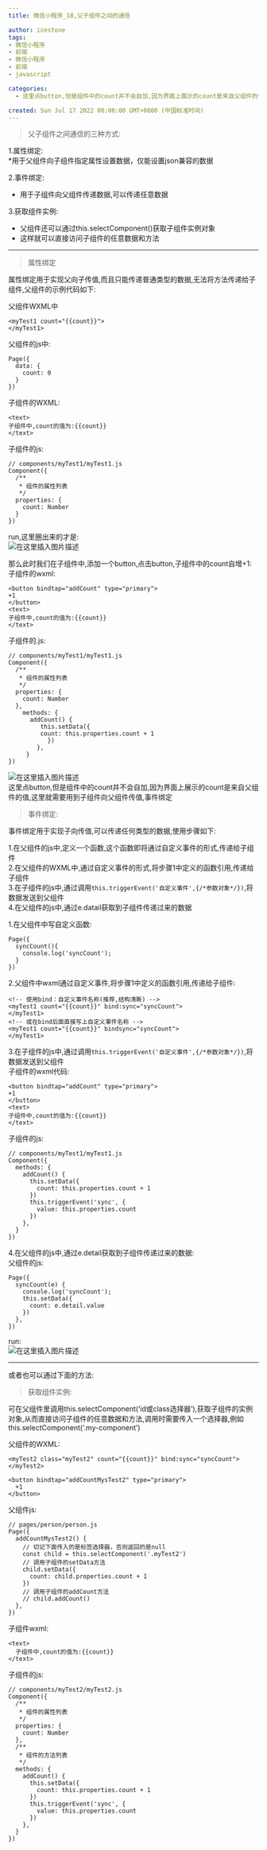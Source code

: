 ```yaml
---
title: 微信小程序_18,父子组件之间的通信

author: icestone
tags:
- 微信小程序
- 前端
- 微信小程序
- 前端
- javascript

categories:  
  - 这里点button,但是组件中的count并不会自加,因为界面上展示的count是来自父组件的值,这里就需要用到子组件向父组件传值,事件绑定。2.在父组件的WXML中,通过自定义事件的形式,将步骤1中定义的函数引用,传递给子组件。1.在父组件的js中,定义一个函数,这个函数即将通过自定义事件的形式,传递给子组件。4.在父组件的js中,通过e.datail获取到子组件传递过来的数据。3.在子组件的js中,通过调用。3.在子组件的js中,通过调用。,将数据发送到父组件。,将数据发送到父组件。......  

created: Sun Jul 17 2022 00:00:00 GMT+0800 (中国标准时间)
---
```

> 父子组件之间通信的三种方式:

1.属性绑定:  
\*用于父组件向子组件指定属性设置数据，仅能设置json兼容的数据

2.事件绑定:

*   用于子组件向父组件传递数据,可以传递任意数据

3.获取组件实例:

*   父组件还可以通过this.selectComponent()获取子组件实例对象
*   这样就可以直接访问子组件的任意数据和方法

* * *

> 属性绑定

属性绑定用于实现父向子传值,而且只能传递普通类型的数据,无法将方法传递给子组件,父组件的示例代码如下:

父组件WXML中

    <myTest1 count="{{count}}">
    </myTest1>
    

父组件的js中:

    Page({
      data: {
        count: 0
      }
    })
    

子组件的WXML:

    <text>
    子组件中,count的值为:{{count}}
    </text>
    

子组件的js:

    // components/myTest1/myTest1.js
    Component({
      /**
       * 组件的属性列表
       */
      properties: {
        count: Number
      }
    })
    

run,这里圈出来的才是:  
![在这里插入图片描述](https://img-blog.csdnimg.cn/e6d5678f182b402f87f5804c9ccdd290.png)

那么此时我们在子组件中,添加一个button,点击button,子组件中的count自增+1:  
子组件的wxml:

    <button bindtap="addCount" type="primary">
    +1
    </button>
    <text>
    子组件中,count的值为:{{count}}
    </text>
    

子组件的.js:

    // components/myTest1/myTest1.js
    Component({
      /**
       * 组件的属性列表
       */
      properties: {
        count: Number
      },
        methods: {
    	  addCount() {
       		 this.setData({
             count: this.properties.count + 1
               })
            },
         }
    })
    

![在这里插入图片描述](https://img-blog.csdnimg.cn/7ce52a07e0a64b9d86ea31e9dae9a89d.png)  
这里点button,但是组件中的count并不会自加,因为界面上展示的count是来自父组件的值,这里就需要用到子组件向父组件传值,事件绑定

> 事件绑定:

事件绑定用于实现子向传值,可以传递任何类型的数据,使用步骤如下:

1.在父组件的js中,定义一个函数,这个函数即将通过自定义事件的形式,传递给子组件  
2.在父组件的WXML中,通过自定义事件的形式,将步骤1中定义的函数引用,传递给子组件  
3.在子组件的js中,通过调用`this.triggerEvent('自定义事件',{/*参数对象*/})`,将数据发送到父组件  
4.在父组件的js中,通过e.datail获取到子组件传递过来的数据

1.在父组件中写自定义函数:

    Page({
      syncCount(){
        console.log('syncCount');
      }
    })
    

2.父组件中wxml通过自定义事件,将步骤1中定义的函数引用,传递给子组件:

    <!-- 使用bind：自定义事件名称(推荐,结构清晰) -->
    <myTest1 count="{{count}}" bind:sync="syncCount">
    </myTest1>
    <!-- 或在bind后面直接写上自定义事件名称 -->
    <myTest1 count="{{count}}" bindsync="syncCount">
    </myTest1>
    

3.在子组件的js中,通过调用`this.triggerEvent('自定义事件',{/*参数对象*/})`,将数据发送到父组件  
子组件的wxml代码:

    <button bindtap="addCount" type="primary">
    +1
    </button>
    <text>
    子组件中,count的值为:{{count}}
    </text>
    

子组件的js:

    // components/myTest1/myTest1.js
    Component({
      methods: {
        addCount() {
          this.setData({
            count: this.properties.count + 1
          })
          this.triggerEvent('sync', {
            value: this.properties.count
          })
        },
      }
    })
    

4.在父组件的js中,通过e.detail获取到子组件传递过来的数据:  
父组件的js:

    Page({
      syncCount(e) {
        console.log('syncCount');
        this.setData({
          count: e.detail.value
        })
      },
    })
    

run:  
![在这里插入图片描述](https://img-blog.csdnimg.cn/055b9df7723f4f30a34b65d404cae7aa.png)

* * *

或者也可以通过下面的方法:

> 获取组件实例:

可在父组件里调用this.selectComponent(‘id或class选择器’),获取子组件的实例对象,从而直接访问子组件的任意数据和方法,调用时需要传入一个选择器,例如this.selectComponent(‘.my-component’)

父组件的WXML:

    <myTest2 class="myTest2" count="{{count}}" bind:sync="syncCount">
    </myTest2>
    
    <button bindtap="addCountMysTest2" type="primary">
      +1
    </button>
    

父组件js:

    // pages/person/person.js
    Page({
      addCountMysTest2() {
        // 切记下面传入的是标签选择器，否则返回的是null
        const child = this.selectComponent('.myTest2')
        // 调用子组件的setData方法
        child.setData({
          count: child.properties.count + 1
        })
        // 调用子组件的addCount方法
        // child.addCount()
      },
    })
    

子组件wxml:

    <text>
      子组件中,count的值为:{{count}}
    </text>
    

子组件的js:

    // components/myTest2/myTest2.js
    Component({
      /**
       * 组件的属性列表
       */
      properties: {
        count: Number
      },
      /**
       * 组件的方法列表
       */
      methods: {
        addCount() {
          this.setData({
            count: this.properties.count + 1
          })
          this.triggerEvent('sync', {
            value: this.properties.count
          })
        },
      }
    })